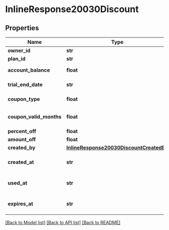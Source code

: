 # InlineResponse20030Discount

## Properties
Name | Type | Description | Notes
------------ | ------------- | ------------- | -------------
**owner_id** | **str** | owner Id | [optional] 
**plan_id** | **str** | plan Id | [optional] 
**account_balance** | **float** | account balance | [optional] 
**trial_end_date** | **str** | end date of trial period | [optional] 
**coupon_type** | **float** | coupon type | [optional] 
**coupon_valid_months** | **float** | coupon valid months | [optional] 
**percent_off** | **float** | percent off | [optional] 
**amount_off** | **float** | amount off | [optional] 
**created_by** | [**InlineResponse20030DiscountCreatedBy**](InlineResponse20030DiscountCreatedBy.md) |  | [optional] 
**created_at** | **str** | discount created at date | [optional] 
**used_at** | **str** | discount used at date | [optional] 
**expires_at** | **str** | discount expires at date | [optional] 

[[Back to Model list]](../README.md#documentation-for-models) [[Back to API list]](../README.md#documentation-for-api-endpoints) [[Back to README]](../README.md)


